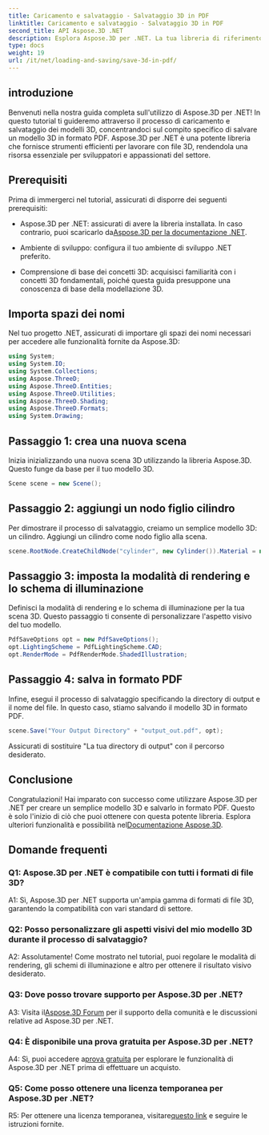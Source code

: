 ```yaml
---
title: Caricamento e salvataggio - Salvataggio 3D in PDF
linktitle: Caricamento e salvataggio - Salvataggio 3D in PDF
second_title: API Aspose.3D .NET
description: Esplora Aspose.3D per .NET. La tua libreria di riferimento per la modellazione e il rendering 3D senza soluzione di continuità. Salva facilmente i modelli 3D in PDF.
type: docs
weight: 19
url: /it/net/loading-and-saving/save-3d-in-pdf/
---
```

## introduzione

Benvenuti nella nostra guida completa sull'utilizzo di Aspose.3D per .NET! In questo tutorial ti guideremo attraverso il processo di caricamento e salvataggio dei modelli 3D, concentrandoci sul compito specifico di salvare un modello 3D in formato PDF. Aspose.3D per .NET è una potente libreria che fornisce strumenti efficienti per lavorare con file 3D, rendendola una risorsa essenziale per sviluppatori e appassionati del settore.

## Prerequisiti

Prima di immergerci nel tutorial, assicurati di disporre dei seguenti prerequisiti:

-  Aspose.3D per .NET: assicurati di avere la libreria installata. In caso contrario, puoi scaricarlo da[Aspose.3D per la documentazione .NET](https://reference.aspose.com/3d/net/).

- Ambiente di sviluppo: configura il tuo ambiente di sviluppo .NET preferito.

- Comprensione di base dei concetti 3D: acquisisci familiarità con i concetti 3D fondamentali, poiché questa guida presuppone una conoscenza di base della modellazione 3D.

## Importa spazi dei nomi

Nel tuo progetto .NET, assicurati di importare gli spazi dei nomi necessari per accedere alle funzionalità fornite da Aspose.3D:

```csharp
using System;
using System.IO;
using System.Collections;
using Aspose.ThreeD;
using Aspose.ThreeD.Entities;
using Aspose.ThreeD.Utilities;
using Aspose.ThreeD.Shading;
using Aspose.ThreeD.Formats;
using System.Drawing;
```

## Passaggio 1: crea una nuova scena

Inizia inizializzando una nuova scena 3D utilizzando la libreria Aspose.3D. Questo funge da base per il tuo modello 3D.

```csharp
Scene scene = new Scene();
```

## Passaggio 2: aggiungi un nodo figlio cilindro

Per dimostrare il processo di salvataggio, creiamo un semplice modello 3D: un cilindro. Aggiungi un cilindro come nodo figlio alla scena.

```csharp
scene.RootNode.CreateChildNode("cylinder", new Cylinder()).Material = new PhongMaterial() { DiffuseColor = new Vector3(Color.DarkCyan) };
```

## Passaggio 3: imposta la modalità di rendering e lo schema di illuminazione

Definisci la modalità di rendering e lo schema di illuminazione per la tua scena 3D. Questo passaggio ti consente di personalizzare l'aspetto visivo del tuo modello.

```csharp
PdfSaveOptions opt = new PdfSaveOptions();
opt.LightingScheme = PdfLightingScheme.CAD;
opt.RenderMode = PdfRenderMode.ShadedIllustration;
```

## Passaggio 4: salva in formato PDF

Infine, esegui il processo di salvataggio specificando la directory di output e il nome del file. In questo caso, stiamo salvando il modello 3D in formato PDF.

```csharp
scene.Save("Your Output Directory" + "output_out.pdf", opt);
```

Assicurati di sostituire "La tua directory di output" con il percorso desiderato.

## Conclusione

Congratulazioni! Hai imparato con successo come utilizzare Aspose.3D per .NET per creare un semplice modello 3D e salvarlo in formato PDF. Questo è solo l'inizio di ciò che puoi ottenere con questa potente libreria. Esplora ulteriori funzionalità e possibilità nel[Documentazione Aspose.3D](https://reference.aspose.com/3d/net/).

## Domande frequenti

### Q1: Aspose.3D per .NET è compatibile con tutti i formati di file 3D?

A1: Sì, Aspose.3D per .NET supporta un'ampia gamma di formati di file 3D, garantendo la compatibilità con vari standard di settore.

### Q2: Posso personalizzare gli aspetti visivi del mio modello 3D durante il processo di salvataggio?

A2: Assolutamente! Come mostrato nel tutorial, puoi regolare le modalità di rendering, gli schemi di illuminazione e altro per ottenere il risultato visivo desiderato.

### Q3: Dove posso trovare supporto per Aspose.3D per .NET?

 A3: Visita il[Aspose.3D Forum](https://forum.aspose.com/c/3d/18) per il supporto della comunità e le discussioni relative ad Aspose.3D per .NET.

### Q4: È disponibile una prova gratuita per Aspose.3D per .NET?

 A4: Sì, puoi accedere a[prova gratuita](https://releases.aspose.com/) per esplorare le funzionalità di Aspose.3D per .NET prima di effettuare un acquisto.

### Q5: Come posso ottenere una licenza temporanea per Aspose.3D per .NET?

 R5: Per ottenere una licenza temporanea, visitare[questo link](https://purchase.aspose.com/temporary-license/) e seguire le istruzioni fornite.